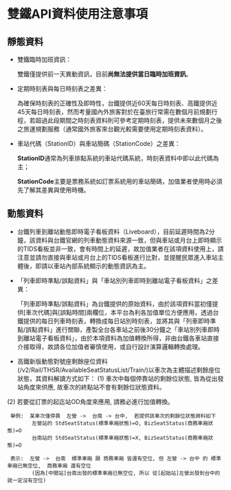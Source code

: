 # 雙鐵API資料使用注意事項

## 靜態資料

* 雙鐵臨時加班資訊：

  雙鐵僅提供前一天異動資訊，目前**尚無法提供當日臨時加班資訊**。

* 定期時刻表與每日時刻表之差異：

  為確保時刻表的正確性及即時性，台鐵提供近60天每日時刻表、高鐵提供近45天每日時刻表，然而考量國內外旅客對於在臺旅行常需在數個月前規劃行程，若超過此段期間之時刻表資料則可參考定期時刻表，提供未來數個月之後之旅運規劃服務（通常國外旅客來台觀光較需要使用定期時刻表資料）。

* 車站代碼（StationID）與車站簡碼（StationCode）之差異：

  **StationID**通常為列車排點系統的車站代碼系統，時刻表資料中即以此代碼為主；

  **StationCode**主要是票務系統如訂票系統用的車站簡碼，加值業者使用時必須先了解其差異與使用時機。

## 動態資料

* 台鐵列車到離站動態即時電子看板資料（Liveboard），目前延遲時間為2分鐘，該資料與台鐵官網的列車動態資料來源一致，但與車站或月台上即時顯示的TIDS看板並非一致，會有時間上的延遲，故加值業者在該項資料使用上，請注意並請勿直接與車站或月台上的TIDS看板進行比對，並提醒民眾進入車站主體後，即請以車站內部系統顯示的動態資訊為主。
* 「列車即時準點/誤點資料」與「車站別列車即時到離站電子看板資料」之差異：

  「列車即時準點/誤點資料」為台鐵提供的原始資料，由於該項資料當初僅提供\[車次代碼\]與\[誤點時間\]兩欄位，本平台為利各加值單位方便應用，透過台鐵提供的每日列車時刻表，轉換成每日站別時刻表，並將其與「列車即時準點/誤點資料」進行關聯，產製全台各車站之前後30分鐘之「車站別列車即時到離站電子看板資料」，由於本項資料為加值轉換所得，非由台鐵各車站直接介接取得，故請各位加值者審慎使用，或自行設計演算邏輯轉換處理。
  
* 高鐵新版動態對號座剩餘座位資料(/v2/Rail/THSR/AvailableSeatStatusList/Train/)以車次為主體描述剩餘座位狀態，其資料解讀方式如下：
(1) 車次中每個停靠站的剩餘位狀態, 皆為從出發站角度來供應, 故車次的終點站不會有剩餘位狀態資料。

(2) 若要從訂票的起迄站OD角度來應用, 請務必進行加值轉換。

     舉例:  某車次僅停靠  左營 ->  台南 -> 台中,  若提供該車次的剩餘位狀態資料如下
            左營站的 StdSeatStatus(標準車廂狀態)=O, BizSeatStatus(商務車廂狀態)=O
            台南站的 StdSeatStatus(標準車廂狀態)=X, BizSeatStatus(商務車廂狀態)=O
  
     表示:  左營 ->  台南  標準車廂 跟 商務車廂 皆還有空位, 但 左營 -> 台中 的 標準車廂已無空位,  商務車廂 還有空位
            (因為[中間站]台南出發的標準車廂已無空位, 所以 從[起始站]左營出發到台中的就一定沒有空位)
